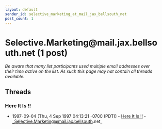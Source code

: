 ```yaml
---
layout: default
sender_id: selective_marketing_at_mail_jax_bellsouth_net
post_count: 1
---
```


# Selective.Marketing<span>@</span>mail.jax.bellsouth.net (1 post)

_Be aware that many list participants used multiple email addresses over their time active on the list. As such this page may not contain all threads available._

## Threads

### Here It Is !!
+ 1997-09-04 (Thu, 4 Sep 1997 04:13:21 -0700 (PDT)) - [Here It Is !!](/archive/1997/09/062d57a1b0d0d571af5014087810221f3603b623b8dc910577055538991c62c2) - _Selective.Marketing@mail.jax.bellsouth.net_

